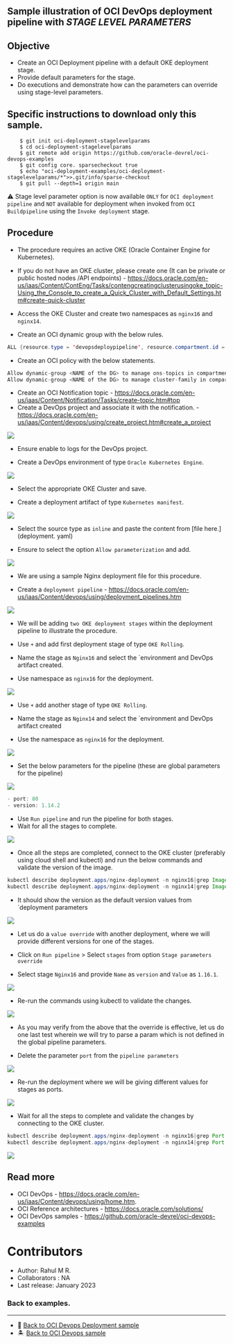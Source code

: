 Sample illustration of OCI DevOps deployment pipeline with *STAGE LEVEL PARAMETERS*
------------

Objective
---
- Create an OCI Deployment pipeline with a default OKE deployment stage.
- Provide default parameters for the stage.
- Do executions and demonstrate how can the parameters can override using stage-level parameters.

Specific instructions to download only this sample.
---

```
    $ git init oci-deployment-stagelevelparams
    $ cd oci-deployment-stagelevelparams
    $ git remote add origin https://github.com/oracle-devrel/oci-devops-examples
    $ git config core. sparsecheckout true
    $ echo "oci-deployment-examples/oci-deployment-stagelevelparams/*">>.git/info/sparse-checkout
    $ git pull --depth=1 origin main

```

⚠️ Stage level parameter option is now available `ONLY` for `OCI deployment pipeline` and `NOT` available for deployment when invoked from `OCI Buildpipeline` using the `Invoke deployment` stage.

Procedure
---
- The procedure requires an active OKE (Oracle Container Engine for Kubernetes).

- If you do not have an OKE cluster, please create one (It can be private or public hosted nodes /API endpoints) - https://docs.oracle.com/en-us/iaas/Content/ContEng/Tasks/contengcreatingclusterusingoke_topic-Using_the_Console_to_create_a_Quick_Cluster_with_Default_Settings.htm#create-quick-cluster

- Access the OKE Cluster and create two namespaces as `nginx16` and `nginx14`.
- Create an OCI dynamic group with the below rules.

```java
ALL {resource.type = 'devopsdeploypipeline', resource.compartment.id = 'COMPARTMENT OCID'}
```

- Create an OCI policy with the below statements.

```java
Allow dynamic-group <NAME of the DG> to manage ons-topics in compartment <NAME Of the COMPARTMENT>
Allow dynamic-group <NAME of the DG> to manage cluster-family in compartment <NAME Of the COMPARTMENT>
```

- Create an OCI Notification topic - https://docs.oracle.com/en-us/iaas/Content/Notification/Tasks/create-topic.htm#top
- Create a DevOps project and associate it with the notification. - https://docs.oracle.com/en-us/iaas/Content/devops/using/create_project.htm#create_a_project


![](images/oci-devops-project.png)

- Ensure enable to logs for the DevOps project.

- Create a DevOps environment of type `Oracle Kubernetes Engine`.

![](images/oci-devops-env.png)

- Select the appropriate OKE Cluster and save.

- Create a deployment artifact of type `Kubernetes manifest`.

![](images/oci-artifact-type.png)

- Select the source type as `inline` and paste the content from [file here.](deployment. yaml)

- Ensure to select the option `Allow parameterization` and add.

![](images/oci-artifact-inline.png)

- We are using a sample Nginx deployment file for this procedure.

- Create a `deployment pipeline` - https://docs.oracle.com/en-us/iaas/Content/devops/using/deployment_pipelines.htm

![](images/oci-deployment-pipeline.png)

- We will be adding `two OKE deployment stages` within the deployment pipeline to illustrate the procedure.

- Use `+` and add first deployment stage of type `OKE Rolling`.
- Name the stage as `Nginx16` and select the `environment and DevOps artifact created.
- Use namespace as `nginx16` for the deployment.

![](images/oci-deploystage-ngnx16.png)


- Use `+` add another stage of type `OKE Rolling`.

- Name the stage  as `Nginx14` and select the `environment and DevOps artifact created

- Use the namespace as `nginx16` for the deployment.

![](images/oci-deploy-stage-ngnx14.png)

- Set the below parameters for the pipeline (these are global parameters for the pipeline)

![](images/oci-deploy-params.png)

```java
- port: 80
- version: 1.14.2 
```

- Use `Run pipeline` and run the pipeline for both stages.
- Wait for all the stages to complete.

![](images/oci-deployment-default.png)

- Once all the steps are completed, connect to the OKE cluster (preferably using cloud shell and kubectl) and run the below commands and validate the version of the image.

```java
kubectl describe deployment.apps/nginx-deployment -n nginx16|grep Image
kubectl describe deployment.apps/nginx-deployment -n nginx14|grep Image
```

- It should show the version as the default version values from `deployment parameters

![](images/oci-oke-default-image.png)

- Let us do a `value override` with another deployment, where we will provide different versions for one of the stages.

- Click on `Run pipeline` > Select `stages` from option `Stage parameters override`
- Select stage `Nginx16` and provide `Name` as `version` and
  `Value` as `1.16.1`.

![](images/oci-deploymet-stage-param.png)

- Re-run the commands using kubectl to validate the changes.

![](images/oci-deploy-override-values.png)


- As you may verify from the above that the override is effective, let us do one last test wherein we will try to parse a param which is not defined in the global pipeline parameters.

- Delete the parameter `port` from the `pipeline parameters`

![](images/oci-deploy-param-deleted.png)

- Re-run the deployment where we will be giving different values for stages as ports.

![](images/oci-deploy-param-ports.png)

- Wait for all the steps to complete and validate the changes by connecting to the OKE cluster.

```java
kubectl describe deployment.apps/nginx-deployment -n nginx16|grep Port
kubectl describe deployment.apps/nginx-deployment -n nginx14|grep Port
```

![](images/oci-multi-override.png)

Read more
----

- OCI DevOps - https://docs.oracle.com/en-us/iaas/Content/devops/using/home.htm.
- OCI Reference architectures  -  https://docs.oracle.com/solutions/
- OCI DevOps samples - https://github.com/oracle-devrel/oci-devops-examples

Contributors
===========

- Author: Rahul M R.
- Collaborators  : NA
- Last release: January 2023

### Back to examples.
----

- 🍿 [Back to OCI Devops Deployment sample](./../README.md)
- 🏝️ [Back to OCI Devops sample](./../../README.md)

